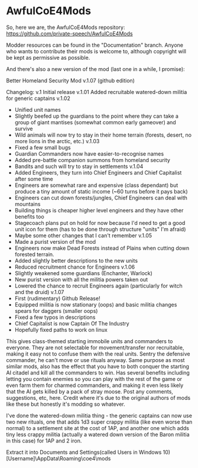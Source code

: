 # AwfulCoE4Mods

So, here we are, the AwfulCoE4Mods repository: https://github.com/private-speech/AwfulCoE4Mods

Modder resources can be found in the "Documentation" branch. Anyone who wants to contribute their mods is welcome to, although copyright will be kept as permissive as possible.

And there's also a new version of the mod (last one in a while, I promise):

Better Homeland Security Mod v.1.07 (github edition)

Changelog: 
v.1 Initial release
v.1.01 Added recruitable watered-down militia for generic captains
v.1.02 
- Unified unit names
- Slightly beefed up the guardians to the point where they can take a group of giant mantises (somewhat common early gameover) and survive
- Wild animals will now try to stay in their home terrain (forests, desert, no more lions in the arctic, etc.)
v.1.03
- Fixed a few small bugs
- Guardian Commanders now have easier-to-recognise names
- Added pre-battle companion summons from homeland security
- Bandits and such will try to stay in settlements
v.1.04
- Added Engineers, they turn into Chief Engineers and Chief Capitalist after some time
- Engineers are somewhat rare and expensive (class dependant) but produce a tiny amount of static income (~60 turns before it pays back)
- Engineers can cut down forests/jungles, Chief Engineers can deal with mountains
- Building things is cheaper higher level engineers and they have other benefits too
- Stagecoach plans put on hold for now because I'd need to get a good unit icon for them (has to be done through structure "units" I'm afraid)
- Maybe some other changes that I can't remember
v.1.05
- Made a purist version of the mod
- Engineers now make Dead Forests instead of Plains when cutting down forested terrain.
- Added slightly better descriptions to the new units
- Reduced recruitment chance for Engineers
v.1.06
- Slightly weakened some guardians (Enchanter, Warlock)
- New purist version with all the militia powers taken out
- Lowered the chance to recruit Engineers again (particularly for witch and the druid)
v.1.07
- First (rudimentary) Github Release!
- Equipped militia is now stationary (oops) and basic militia changes spears for daggers (smaller oops)
- Fixed a few typos in descriptions
- Chief Capitalist is now Captain Of The Industry
- Hopefully fixed paths to work on linux

This gives class-themed starting immobile units and commanders to everyone. They are not selectable for movement/transfer nor recruitable, making it easy not to confuse them with the real units. Sentry the defensive commander, he can't move or use rituals anyway. Same purpose as most similar mods, also has the effect that you have to both conquer the starting AI citadel and kill all the commanders to win. Has several benefits including letting you contain enemies so you can play with the rest of the game or even farm them for charmed commanders, and making it even less likely that the AI gets killed by a pack of stray moose. Post any comments, suggestions, etc, here. Credit where it's due to the original authors of mods like these but honestly it's modding so whatever.

I've done the watered-down militia thing - the generic captains can now use two new rituals, one that adds 1d3 super crappy militia (like even worse than normal) to a settlement site at the cost of 1AP, and another one which adds tiny less crappy militia (actually a watered down version of the Baron militia in this case) for 1AP and 2 iron.

Extract it into Documents and Settings(called Users in Windows 10)\[Username]\AppData\Roaming\coe4\mods